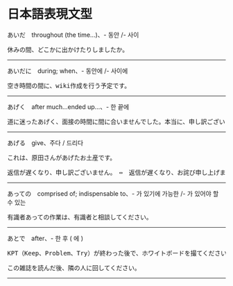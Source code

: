 日本語表現文型
==

あいだ　throughout (the time…)、- 동안 /- 사이

<pre>
休みの間、どこかに出かけたりしましたか。
</pre>

---

あいだに　during; when、- 동안에 /- 사이에

<pre>
空き時間の間に、wiki作成を行う予定です。
</pre>

---

あげく　after much…ended up…、- 한 끝에

<pre>
道に迷ったあげく、面接の時間に間に合いませんでした。本当に、申し訳ございませんでした。
</pre>

---

あげる　give、주다 / 드리다

<pre>
これは、原田さんがあげたお土産です。
</pre>

<pre>
返信が遅くなり、申し訳ございません。　⇔　返信が遅くなり、お詫び申し上げます。
</pre>

---

あっての　comprised of; indispensable to、- 가 있기에 가능한 /- 가 있어야 할 수 있는

<pre>
有識者あっての作業は、有識者と相談してください。
</pre>

---

あとで　after、- 한 후 ( 에 )

<pre>
KPT（Keep、Problem、Try）が終わった後で、ホワイトボードを撮てください。
</pre>

<pre>
この雑誌を読んだ後、隣の人に回してください。
</pre>

---